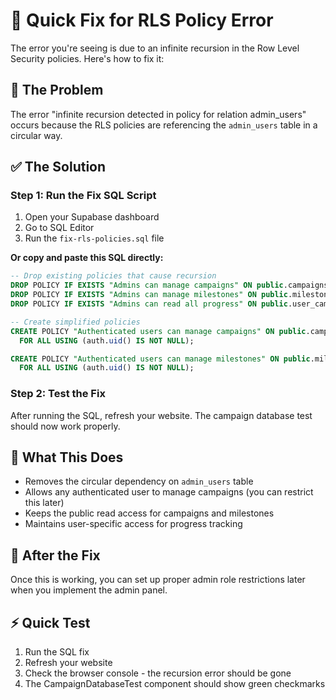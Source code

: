 # 🔧 Quick Fix for RLS Policy Error

The error you're seeing is due to an infinite recursion in the Row Level Security policies. Here's how to fix it:

## 🚨 The Problem

The error "infinite recursion detected in policy for relation admin_users" occurs because the RLS policies are referencing the `admin_users` table in a circular way.

## ✅ The Solution

### Step 1: Run the Fix SQL Script

1. Open your Supabase dashboard
2. Go to SQL Editor
3. Run the `fix-rls-policies.sql` file

**Or copy and paste this SQL directly:**

```sql
-- Drop existing policies that cause recursion
DROP POLICY IF EXISTS "Admins can manage campaigns" ON public.campaigns;
DROP POLICY IF EXISTS "Admins can manage milestones" ON public.milestones;
DROP POLICY IF EXISTS "Admins can read all progress" ON public.user_campaign_progress;

-- Create simplified policies
CREATE POLICY "Authenticated users can manage campaigns" ON public.campaigns
  FOR ALL USING (auth.uid() IS NOT NULL);

CREATE POLICY "Authenticated users can manage milestones" ON public.milestones
  FOR ALL USING (auth.uid() IS NOT NULL);
```

### Step 2: Test the Fix

After running the SQL, refresh your website. The campaign database test should now work properly.

## 🎯 What This Does

- Removes the circular dependency on `admin_users` table
- Allows any authenticated user to manage campaigns (you can restrict this later)
- Keeps the public read access for campaigns and milestones
- Maintains user-specific access for progress tracking

## 🔄 After the Fix

Once this is working, you can set up proper admin role restrictions later when you implement the admin panel.

## ⚡ Quick Test

1. Run the SQL fix
2. Refresh your website
3. Check the browser console - the recursion error should be gone
4. The CampaignDatabaseTest component should show green checkmarks
